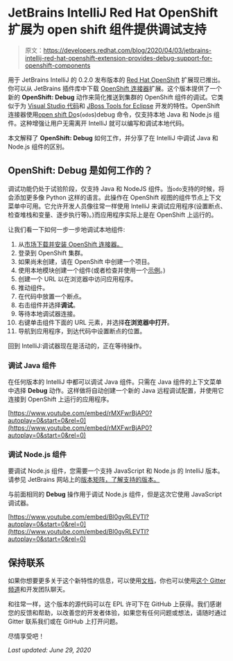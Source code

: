 # JetBrains IntelliJ Red Hat OpenShift 扩展为 open shift 组件提供调试支持

> 原文：<https://developers.redhat.com/blog/2020/04/03/jetbrains-intellij-red-hat-openshift-extension-provides-debug-support-for-openshift-components>

用于 JetBrains IntelliJ 的 0.2.0 发布版本的 [Red Hat OpenShift](https://developers.redhat.com/openshift/) 扩展现已推出。你可以从 JetBrains 插件库中下载 [OpenShift 连接器](https://plugins.jetbrains.com/plugin/12030-openshift-connector-by-red-hat)扩展。这个版本提供了一个新的 **OpenShift: Debug** 动作来简化推送到集群的 OpenShift 组件的调试。它类似于为 [Visual Studio 代码](https://developers.redhat.com/blog/2020/02/28/debugging-components-in-openshift-using-vs-code/)和 [JBoss Tools for Eclipse](https://tools.jboss.org/blog/12.14.0.ga.html) 开发的特性。OpenShift 连接器使用[open shift Do](https://github.com/openshift/odo/)s(`odo`s)debug 命令，仅支持本地 Java 和 Node.js 组件。这种增强让用户无需离开 IntelliJ 就可以编写和调试本地代码。

本文解释了 **OpenShift: Debug** 如何工作，并分享了在 IntelliJ 中调试 Java 和 Node.js 组件的区别。

## OpenShift: Debug 是如何工作的？

调试功能仍处于试验阶段，仅支持 Java 和 NodeJS 组件。当`odo`支持的时候，将会添加更多像 Python 这样的语言。此操作在 OpenShift 视图的组件节点上下文菜单中可用。它允许开发人员像往常一样使用 IntelliJ 来调试应用程序(设置断点、检查堆栈和变量、逐步执行等)。)而应用程序实际上是在 OpenShift 上运行的。

让我们看一下如何一步一步地调试本地组件:

1.  从[市场下载并安装 OpenShift 连接器。](https://plugins.jetbrains.com/plugin/12030-openshift-connector-by-red-hat)
2.  登录到 OpenShift 集群。
3.  如果尚未创建，请在 OpenShift 中创建一个项目。
4.  使用本地模块创建一个组件(或者检查并使用一个[示例](https://github.com/spring-projects/spring-petclinic.git)。)
5.  创建一个 URL 以在浏览器中访问应用程序。
6.  推动组件。
7.  在代码中放置一个断点。
8.  右击组件并选择**调试**。
9.  等待本地调试器连接。
10.  右键单击组件下面的 URL 元素，并选择**在浏览器中打开**。
11.  导航到应用程序，到达代码中设置断点的位置。

回到 IntelliJ:调试器现在是活动的，正在等待操作。

### 调试 Java 组件

在任何版本的 IntelliJ 中都可以调试 Java 组件。只需在 Java 组件的上下文菜单中选择 **Debug** 动作。这样做将自动创建一个新的 Java 远程调试配置，并使用它连接到 OpenShift 上运行的应用程序。

[https://www.youtube.com/embed/rMXFwrBjAP0?autoplay=0&start=0&rel=0](https://www.youtube.com/embed/rMXFwrBjAP0?autoplay=0&start=0&rel=0)

### 调试 Node.js 组件

要调试 Node.js 组件，您需要一个支持 JavaScript 和 Node.js 的 IntelliJ 版本。请参见 JetBrains 网站上的[版本矩阵，了解支持的版本。](https://www.jetbrains.com/idea/features/editions_comparison_matrix.html)

与前面相同的 **Debug** 操作用于调试 Node.js 组件，但是这次它使用 JavaScript 调试器。

[https://www.youtube.com/embed/Bl0gvRLEVTI?autoplay=0&start=0&rel=0](https://www.youtube.com/embed/Bl0gvRLEVTI?autoplay=0&start=0&rel=0)

## 保持联系

如果你想要更多关于这个新特性的信息，可以使用[文档](https://github.com/redhat-developer/intellij-openshift-connector/wiki/How-to-debug-a-component)，你也可以使用[这个 Gitter 频道](https://gitter.im/redhat-developer/openshift-connector)和开发团队聊天。

和往常一样，这个版本的源代码可以在 EPL 许可下在 GitHub 上获得。我们感谢您的反馈和帮助，以改善您的开发者体验，如果您有任何问题或想法，请随时通过 Gitter 联系我们或在 GitHub 上打开问题。

尽情享受吧！

*Last updated: June 29, 2020*